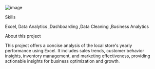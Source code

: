 
![image](https://github.com/user-attachments/assets/3debb580-1010-47fc-88d1-6a44cdc07d90)


Skills

Excel, Data Analytics ,Dashboarding ,Data Cleaning ,Business Analytics

About this project

This project offers a concise analysis of the local store's yearly performance using Excel. It includes sales trends, customer behavior insights, inventory management, and marketing effectiveness, providing actionable insights for business optimization and growth.

